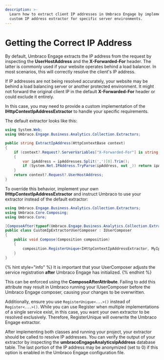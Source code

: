 ```yaml
---
description: >-
  Learn how to extract client IP addresses in Umbraco Engage by implementing a
  custom IP address extractor for specific server environments.
---
```


# Getting the Correct IP Address

By default, Umbraco Engage extracts the IP address from the request by inspecting the **UserHostAddress** and the **X-Forwarded-For** header. The latter is commonly used if your website operates behind a load balancer. In most scenarios, this will correctly resolve the client's IP address.

If IP addresses are not being resolved accurately, your website may be behind a load balancing server or another protected environment. It might not forward the original client IP in the default **X-Forwarded-For** header or could exclude it entirely.

In this case, you may need to provide a custom implementation of the **IHttpContextIpAddressExtractor** to handle your specific requirements.

The default extractor looks like this:

```csharp
using System.Web;
using Umbraco.Engage.Business.Analytics.Collection.Extractors;

public string ExtractIpAddress(HttpContextBase context)
{
    if (context?.Request?.ServerVariables["X-Forwarded-For"] is string ipAddresses)
    {
        var ipAddress = ipAddresses.Split(',')[0].Trim();
        if (System.Net.IPAddress.TryParse(ipAddress, out _)) return ipAddress;
    }
    return context?.Request?.UserHostAddress;
}
```

To override this behavior, implement your own **IHttpContextIpAddressExtractor** and instruct Umbraco to use your extractor instead of the default extractor:

```cs
using Umbraco.Engage.Business.Analytics.Collection.Extractors;
using Umbraco.Core.Composing;
using Umbraco.Core;

[ComposeAfter(typeof(Umbraco.Engage.Business.Analytics.Collection.Extractors.AnalyticsExtractorsComposer))]
public class CustomIpExtractorUserComposer : IUserComposer
{
    public void Compose(Composition composition)
    {
        composition.RegisterUnique<IHttpContextIpAddressExtractor, MyIpAddressExtractor>();
    }
}
```

{% hint style="info" %}
It is important that your UserComposer adjusts the service registration **after** Umbraco Engage has initialized.
{% endhint %}

This can be enforced using the **ComposeAfterAttribute**. Failing to add this attribute may result in Umbraco running your IUserComposer before the Umbraco Engage composer, causing your changes to be overwritten.

Additionally, ensure you use `RegisterUnique<...>()` instead of `Register<...>()`. While you can use Register when multiple implementations of a single service exist, in this case, you want your own extractor to be resolved exclusively. Therefore, RegisterUnique will overwrite the Umbraco Engage extractor.

After implementing both classes and running your project, your extractor should be called to resolve IP addresses. You can verify the output of your extractor by inspecting the **umbracoEngageAnalyticsIpAddress** database table. The last portion of the IP address may be anonymized (set to 0) if this option is enabled in the Umbraco Engage configuration file.
